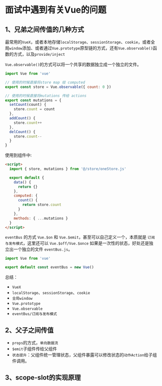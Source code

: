 # 面试中遇到有关Vue的问题

## 1、兄弟之间传值的几种方式

最常用的`VueX`，或者本地存储`localStorage`、`sessionStorage`、`cookie`，或者全局`window`添加、或者通过`Vue.prototype`原型链的方式，还有`Vue.observable()`函数的方式，以及`provide/inject`

`Vue.observable()`的方式可以将一个共享的数据独立成一个独立的文件。

```js
import Vue from 'vue'

// 使用的时候直接将store map 给 computed
export const store = Vue.observable({ count: 0 })

// 使用的时候直接将mutations 传给 actions
export const mutations = {
  setCount(count) {
    store.count = count
  },
  addCount() {
    store.count++
  },
  delCount() {
    store.count--
  }
}
```

使用到组件中:

```html
<script>
  import { store, mutations } from '@/store/oneStore.js'

  export default {
    data() {
      return {}
    },
    computed: {
      count() {
        return store.count
      }
    },
    methods: { ...mutations }
  }
</script>
```

`eventBus` 的方式 `Vue.$on` 和 `Vue.$emit`，甚至可以自己定义一个，本质就是 `订阅与发布模式`，这里还可以 `Vue.$off/Vue.$once` 如果是一次性的状态，好处还是独立出一个独立的文件 `eventBus.js`。

```js
import Vue from 'vue'

export default const eventBus = new Vue()
```

总结：

- `VueX`
- `localStorage`、`sessionStorage`、`cookie`
- `全局window`
- `Vue.prototype`
- `Vue.observable`
- `eventBus/订阅与发布模式`

## 2、父子之间传值

- `props`的方式，`单向数据流`
- `$emit`子组件传给父组件
- `状态提升`：父组件统一管理状态，父组件暴露可以修改状态的`动作Action`给子组件调用。

## 3、scope-slot的实现原理
